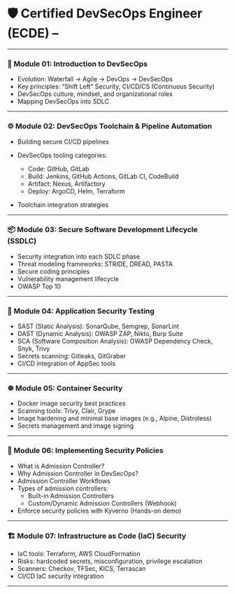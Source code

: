 # 🛡 **Certified DevSecOps Engineer (ECDE) –**

---

### **🔰 Module 01: Introduction to DevSecOps**

* Evolution: Waterfall → Agile → DevOps → DevSecOps
* Key principles: “Shift Left” Security, CI/CD/CS (Continuous Security)
* DevSecOps culture, mindset, and organizational roles
* Mapping DevSecOps into SDLC

---

### **⚙️ Module 02: DevSecOps Toolchain & Pipeline Automation**

* Building secure CI/CD pipelines
* DevSecOps tooling categories:

  * Code: GitHub, GitLab
  * Build: Jenkins, GitHub Actions, GitLab CI, CodeBuild
  * Artifact: Nexus, Artifactory
  * Deploy: ArgoCD, Helm, Terraform
* Toolchain integration strategies

---

### **📦 Module 03: Secure Software Development Lifecycle (SSDLC)**

* Security integration into each SDLC phase
* Threat modeling frameworks: STRIDE, DREAD, PASTA
* Secure coding principles
* Vulnerability management lifecycle
* OWASP Top 10

---

### **🧪 Module 04: Application Security Testing**

* SAST (Static Analysis): SonarQube, Semgrep, SonarLint
* DAST (Dynamic Analysis): OWASP ZAP, Nikto, Burp Suite
* SCA (Software Composition Analysis): OWASP Dependency Check, Snyk, Trivy
* Secrets scanning: Gitleaks, GitGraber
* CI/CD integration of AppSec tools

---

### **☸️ Module 05: Container Security**

* Docker image security best practices
* Scanning tools: Trivy, Clair, Grype
* Image hardening and minimal base images (e.g., Alpine, Distroless)
* Secrets management and image signing

---

### **🚢 Module 06: Implementing Security Policies**


* What is Admission Controller?
* Why Admission Controller in DevSecOps?
* Admission Controller Workflows
* Types of admission controllers:
  - Built-in Admission Controllers
  - Custom/Dynamic Admission Controllers (Webhook)
* Enforce security policies with Kyverno (Hands-on demo)

---

### **🏗 Module 07: Infrastructure as Code (IaC) Security**

* IaC tools: Terraform, AWS CloudFormation
* Risks: hardcoded secrets, misconfiguration, privilege escalation
* Scanners: Checkov, TFSec, KICS, Terrascan
* CI/CD IaC security integration

---